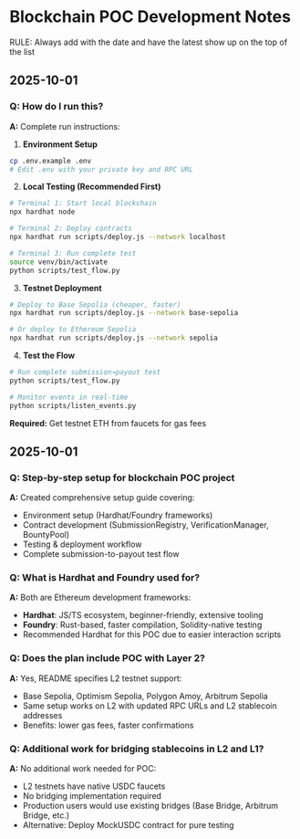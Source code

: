 # Blockchain POC Development Notes

RULE: Always add with the date and have the latest show up on the top of the list

## 2025-10-01

### Q: How do I run this?
**A:** Complete run instructions:

1. **Environment Setup**
```bash
cp .env.example .env
# Edit .env with your private key and RPC URL
```

2. **Local Testing (Recommended First)**
```bash
# Terminal 1: Start local blockchain
npx hardhat node

# Terminal 2: Deploy contracts
npx hardhat run scripts/deploy.js --network localhost

# Terminal 3: Run complete test
source venv/bin/activate
python scripts/test_flow.py
```

3. **Testnet Deployment**
```bash
# Deploy to Base Sepolia (cheaper, faster)
npx hardhat run scripts/deploy.js --network base-sepolia

# Or deploy to Ethereum Sepolia
npx hardhat run scripts/deploy.js --network sepolia
```

4. **Test the Flow**
```bash
# Run complete submission→payout test
python scripts/test_flow.py

# Monitor events in real-time
python scripts/listen_events.py
```

**Required:** Get testnet ETH from faucets for gas fees

## 2025-10-01

### Q: Step-by-step setup for blockchain POC project
**A:** Created comprehensive setup guide covering:
- Environment setup (Hardhat/Foundry frameworks)
- Contract development (SubmissionRegistry, VerificationManager, BountyPool)
- Testing & deployment workflow
- Complete submission-to-payout test flow

### Q: What is Hardhat and Foundry used for?
**A:** Both are Ethereum development frameworks:
- **Hardhat**: JS/TS ecosystem, beginner-friendly, extensive tooling
- **Foundry**: Rust-based, faster compilation, Solidity-native testing
- Recommended Hardhat for this POC due to easier interaction scripts

### Q: Does the plan include POC with Layer 2?
**A:** Yes, README specifies L2 testnet support:
- Base Sepolia, Optimism Sepolia, Polygon Amoy, Arbitrum Sepolia
- Same setup works on L2 with updated RPC URLs and L2 stablecoin addresses
- Benefits: lower gas fees, faster confirmations

### Q: Additional work for bridging stablecoins in L2 and L1?
**A:** No additional work needed for POC:
- L2 testnets have native USDC faucets
- No bridging implementation required
- Production users would use existing bridges (Base Bridge, Arbitrum Bridge, etc.)
- Alternative: Deploy MockUSDC contract for pure testing